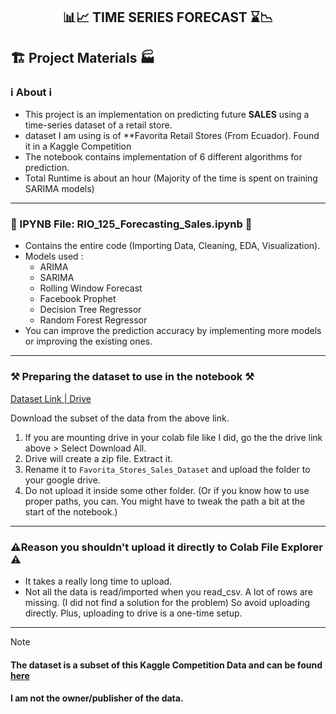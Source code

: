 <div align="center">
    <h2>📊📈 TIME SERIES FORECAST ⌛📉 </h2>
</div>



## 🏗️ Project Materials 🏭

### ℹ️ About ℹ️
- This project is an implementation on predicting future **SALES** using a time-series dataset of a retail store.</br>
-  dataset I am using is of **Favorita Retail Stores (From Ecuador). Found it in a Kaggle Competition</br>
- The notebook contains implementation of 6 different algorithms for prediction.</br>
- Total Runtime is about an hour (Majority of the time is spent on training SARIMA models)

***

### 📁 IPYNB File: RIO_125_Forecasting_Sales.ipynb 📁
- Contains the entire code (Importing Data, Cleaning, EDA, Visualization).
- Models used :
    - ARIMA
    - SARIMA
    - Rolling Window Forecast
    - Facebook Prophet
    - Decision Tree Regressor
    - Random Forest Regressor
- You can improve the prediction accuracy by implementing more models or improving the existing ones.

***

### ⚒ Preparing the dataset to use in the notebook ⚒
[Dataset Link | Drive](https://drive.google.com/drive/folders/1D45Ehi_HQ_OyLtzUW4TPfxxJd6I4sxXS?usp=sharing)

Download the subset of the data from the above link. 
1. If you are mounting drive in your colab file like I did, go the the drive link above > Select Download All.
2. Drive will create a zip file. Extract it.
3. Rename it to `Favorita_Stores_Sales_Dataset` and upload the folder to your google drive.
4. Do not upload it inside some other folder. (Or if you know how to use proper paths, you can. You might have to tweak the path a bit at the start of the notebook.)

***

### ⚠️Reason you shouldn't upload it directly to Colab File Explorer ⚠️
- It takes a really long time to upload.
- Not all the data is read/imported when you read_csv. A lot of rows are missing. (I did not find a solution for the problem)
So avoid uploading directly. Plus, uploading to drive is a one-time setup.

***

> [!NOTE]
> #### The dataset is a subset of this Kaggle Competition Data and can be found [here](https://www.kaggle.com/competitions/store-sales-time-series-forecasting/data?select=transactions.csv) </br>
> #### I am not the owner/publisher of the data.
